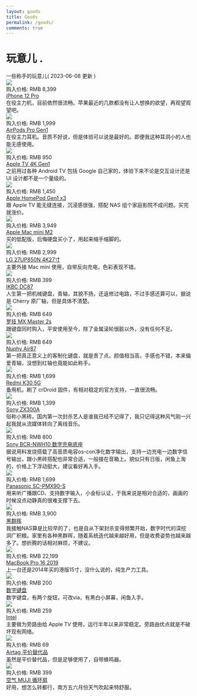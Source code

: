 ```yaml
---
layout: goods
title: Goods
permalink: /goods/
comments: true
---
```


<div class="intro">
  <h1>
    玩意儿
    <span class="dot">
      .
    </span>
  </h1>
</div>
<div class="pagetitle">
  一些称手的玩意儿( 2023-06-08 更新 )
</div>
<div class="quanju">
  <div class="bankuai img-hide fade-in-up">
    <div class="duiqi img-hide fade-in-up">
      <img loading="lazy" decoding="async" src="https://blog.dylanwu.space/assets/goods/iphone12pro.png">
    </div>
    <div class="jiage">
      购入价格: RMB 8,399
    </div>
    <div class="title">
      <a href="">
        iPhone 12 Pro
      </a>
    </div>
    <div class="note">
      在役主力机，目前依然很流畅。苹果最近的几款都没有让人想换的欲望，再观望观望吧。
    </div>
  </div>
  <div class="bankuai img-hide fade-in-up">
    <div class="duiqi img-hide fade-in-up">
      <img loading="lazy" decoding="async" src="https://blog.dylanwu.space/assets/goods/airPods.webp">
    </div>
    <div class="jiage">
      购入价格: RMB 1,999
    </div>
    <div class="title">
      <a href="">
        AirPods Pro Gen1
      </a>
    </div>
    <div class="note">
      在役主力耳机。音质不好说，但是体验可以说是最好的。即便我这种耳洞小的人也能无感使用。
    </div>
  </div>
  <div class="bankuai img-hide fade-in-up">
    <div class="duiqi img-hide fade-in-up">
      <img loading="lazy" decoding="async" src="https://blog.dylanwu.space/assets/goods/appletv.png">
    </div>
    <div class="jiage">
      购入价格: RMB 950
    </div>
    <div class="title">
      <a href="/apple_tv">
        Apple TV 4K Gen1
      </a>
    </div>
    <div class="note">
      之前用过各种 Android TV 包括 Google 自己家的，体验下来不论是交互设计还是 UI 设计都不是一个量级的。
    </div>
  </div>
  
  <div class="bankuai img-hide fade-in-up">
    <div class="duiqi img-hide fade-in-up">
      <img loading="lazy" decoding="async" src="https://blog.dylanwu.space/assets/goods/homepod1.png">
    </div>
    <div class="jiage">
      购入价格: RMB 1,450
    </div>
    <div class="title">
      <a href="">
        Apple HomePod Gen1 x3
      </a>
    </div>
    <div class="note">
      跟 Apple TV 能无缝连接，沉浸感很强，搭配 NAS 组个家庭影院不成问题。买完就涨价。
    </div>
  </div> 
  
   <div class="bankuai img-hide fade-in-up">
    <div class="duiqi img-hide fade-in-up">
      <img loading="lazy" decoding="async" src="https://blog.dylanwu.space/assets/goods/macminim2.png">
    </div>
    <div class="jiage">
      购入价格: RMB 3,949
    </div>
    <div class="title">
      <a href="%20">
        Apple Mac mini M2
      </a>
    </div>
    <div class="note">
      买的低配版，后悔硬盘买小了，用起来缩手缩脚的。
    </div>
  </div>

  <div class="bankuai img-hide fade-in-up">
    <div class="duiqi img-hide fade-in-up">
      <img loading="lazy" decoding="async" src="https://blog.dylanwu.space/assets/goods/lg27up850n.png">
    </div>
    <div class="jiage">
      购入价格: RMB 2,999
    </div>
    <div class="title">
      <a href="/workbench">
        LG 27UP850N 4K27寸
      </a>
    </div>
    <div class="note">
      主要外接 Mac mini 使用，自带反向充电，色彩表现不错。
    </div>
  </div>

  <div class="bankuai img-hide fade-in-up">
    <div class="duiqi img-hide fade-in-up">
      <img loading="lazy" decoding="async" src="https://blog.dylanwu.space/assets/goods/ikbcdc87.png">
    </div>
    <div class="jiage">
      购入价格: RMB 399
    </div>
    <div class="title">
      <a href="/workbench">
        IKBC DC87
      </a>
    </div>
    <div class="note">
      人生第一把机械键盘，青轴，其貌不扬，还返修过电路，不过手感还算可以，据说是 Cherry 原厂轴，但是具体不清楚。
    </div>
  </div>
  <div class="bankuai img-hide fade-in-up">
    <div class="duiqi img-hide fade-in-up">
      <img loading="lazy" decoding="async" src="https://blog.dylanwu.space/assets/goods/mxmaster2s.png">
    </div>
    <div class="jiage">
      购入价格: RMB 649
    </div>
    <div class="title">
      <a href="/workbench">
        罗技 MX Master 2s
      </a>
    </div>
    <div class="note">
      跟键盘同时购入，平安使用至今，除了金属滚轮很脏以外，没有任何不足。
    </div>
  </div>

  <div class="bankuai img-hide fade-in-up">
    <div class="duiqi img-hide fade-in-up">
      <img loading="lazy" decoding="async" src="https://blog.dylanwu.space/assets/goods/nuphyari87.png">
    </div>
    <div class="jiage">
      购入价格: RMB 649
    </div>
    <div class="title">
      <a href="/workbench">
        Nuphy Air87
      </a>
    </div>
    <div class="note">
      第一把真正意义上的客制化键盘，就是贵了点。颜值相当高，手感也不错，本来偏爱青轴，没想到红轴也竟能如此称手。
    </div>
  </div>

  <div class="bankuai img-hide fade-in-up">
    <div class="duiqi img-hide fade-in-up">
      <img loading="lazy" decoding="async" src="https://blog.dylanwu.space/assets/goods/k305g.png">
    </div>
    <div class="jiage">
      购入价格: RMB 1,699
    </div>
    <div class="title">
      <a href="%20">
        Redmi K30 5G
      </a>
    </div>
    <div class="note">
      备用机，刷了 crDroid 固件，有相对稳定的官方支持，一直很流畅。
    </div>
  </div>



  <div class="bankuai img-hide fade-in-up">
    <div class="duiqi img-hide fade-in-up">
      <img loading="lazy" decoding="async" src="https://blog.dylanwu.space/assets/goods/zx300a.png">
    </div>
    <div class="jiage">
      购入价格: RMB 1,399
    </div>
    <div class="title">
      <a href="/workbench">
        Sony ZX300A
      </a>
    </div>
    <div class="note">
      俗称小黑砖。国内第一次封杀艺人是谁我已经不记得了，我只记得这种风气刚一兴起我就从流媒体转向了离线音乐。
    </div>
  </div>

  <div class="bankuai img-hide fade-in-up">
    <div class="duiqi img-hide fade-in-up">
      <img loading="lazy" decoding="async" src="https://blog.dylanwu.space/assets/goods/r2s.webp">
    </div>
    <div class="jiage">
      购入价格: RMB 800
    </div>
    <div class="title">
      <a href="%20">
        Sony BCR-NWH10 数字充电底座
      </a>
    </div>
    <div class="note">
      据说用料发烧搭载了高音质电容os-con净化数字输出，支持一边充电一边数字信号输出，跟小黑砖搭配也非常合适，一般接在音箱上。貌似只有日版，闲鱼上淘的，价格上下浮动挺大，建议看好再入手。
    </div>
  </div>

  <div class="bankuai img-hide fade-in-up">
    <div class="duiqi img-hide fade-in-up">
      <img loading="lazy" decoding="async" src="https://blog.dylanwu.space/assets/goods/scpmx90s.png">
    </div>
    <div class="jiage">
      购入价格: RMB 1,699
    </div>
    <div class="title">
      <a href="/workbench">
        Panasonic SC-PMX90-S
      </a>
    </div>
    <div class="note">
      用来听广播跟CD、支持数字输入，小金标认证，于我来说是相对合适的，画画的时候没点动静真的很难支撑下去。
    </div>
  </div>

  <div class="bankuai img-hide fade-in-up">
    <div class="duiqi img-hide fade-in-up">
      <img loading="lazy" decoding="async" src="https://blog.dylanwu.space/assets/goods/s920.webp">
    </div>
    <div class="jiage">
      购入价格: RMB 3,900
    </div>
    <div class="title">
      <a href="/synology_ds920">
        黑群晖
      </a>
    </div>
    <div class="note">
      我接触NAS算是比较早的了，也是自从下架封杀变得频繁开始，数字时代的深挖洞广积粮。家里有各种黑群晖，随着系统迭代越来越好用，但是收费姿势也越来越多了。想折腾的话相对麻烦，不建议。
    </div>
  </div>
  <div class="bankuai img-hide fade-in-up">
    <div class="duiqi img-hide fade-in-up">
      <img loading="lazy" decoding="async" src="https://blog.dylanwu.space/assets/goods/macbook.webp">
    </div>
    <div class="jiage">
      购入价格: RMB 22,199
    </div>
    <div class="title">
      <a href="/workbench">
        MacBook Pro 16 2019
      </a>
    </div>
    <div class="note">
      上一台还是2014年买的港版15寸，没什么说的，纯生产力工具。
    </div>
  </div>

  <div class="bankuai img-hide fade-in-up">
    <div class="duiqi img-hide fade-in-up">
      <img loading="lazy" decoding="async" src="https://blog.dylanwu.space/assets/goods/pad.png">
    </div>
    <div class="jiage">
      购入价格: RMB 200
    </div>
    <div class="title">
      <a href="/workbench">
        数字键盘
      </a>
    </div>
    <div class="note">
      数字键盘，有两个旋钮，可改via，有黑白小屏幕，闲鱼入手。
    </div>
  </div>



  <div class="bankuai img-hide fade-in-up">
    <div class="duiqi img-hide fade-in-up">
      <img loading="lazy" decoding="async" src="https://blog.dylanwu.space/assets/goods/r2s.webp">
    </div>
    <div class="jiage">
      购入价格: RMB 259
    </div>
    <div class="title">
      <a href="%20">
        Intel 
      </a>
    </div>
    <div class="note">
      主要做为旁路由给 Apple TV 使用，运行半年以来非常稳定。旁路由优点就是不破坏现有网络。
    </div>
  </div>

  <div class="bankuai img-hide fade-in-up">
    <div class="duiqi img-hide fade-in-up">
      <img loading="lazy" decoding="async" src="https://blog.dylanwu.space/assets/goods/belikeairtag.png">
    </div>
    <div class="jiage">
      购入价格: RMB 69
    </div>
    <div class="title">
      <a href="">
        Airtag 平价替代品
      </a>
    </div>
    <div class="note">
      虽然是平价替代品，但是足够使用了，自带蜂鸣器。
    </div>
  </div>
  <div class="bankuai img-hide fade-in-up">
    <div class="duiqi img-hide fade-in-up">
      <img loading="lazy" decoding="async" src="https://blog.dylanwu.space/assets/goods/mujifan.png">
    </div>
    <div class="jiage">
      购入价格: RMB 399
    </div>
    <div class="title">
      <a href="%20">
        空气 MUJI 循环扇
      </a>
    </div>
    <div class="note">
      好用，想怎么转都行，南方五六月份天气吹起来特舒服。
    </div>
  </div>

</div>